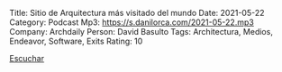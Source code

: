 Title: Sitio de Arquitectura más visitado del mundo
Date: 2021-05-22
Category: Podcast
Mp3: https://s.danilorca.com/2021-05-22.mp3
Company: Archdaily
Person: David Basulto
Tags: Architectura, Medios, Endeavor, Software, Exits
Rating: 10

<a href="https://s.danilorca.com/2021-05-22.mp3" type="audio/mpeg">
Escuchar
</a>
